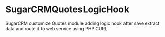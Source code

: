 SugarCRMQuotesLogicHook
=======================

SugarCRM customize Quotes module adding logic hook after save extract data and route it to web service using PHP CURL
